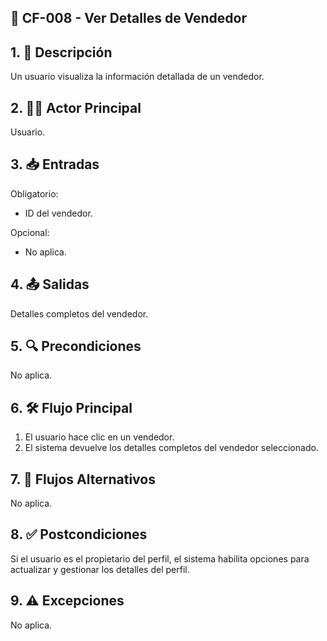 ## 🌟 CF-008 - Ver Detalles de Vendedor

## 1. 📝 Descripción  
Un usuario visualiza la información detallada de un vendedor.

## 2. 🧑‍💻 Actor Principal  
Usuario.

## 3. 📥 Entradas  
Obligatorio:  
* ID del vendedor.  

Opcional:  
* No aplica.

## 4. 📤 Salidas  
Detalles completos del vendedor.

## 5. 🔍 Precondiciones  
No aplica.

## 6. 🛠️ Flujo Principal  
1. El usuario hace clic en un vendedor.  
2. El sistema devuelve los detalles completos del vendedor seleccionado.

## 7. 🔄 Flujos Alternativos  
No aplica.

## 8. ✅ Postcondiciones  
Si el usuario es el propietario del perfil, el sistema habilita opciones para actualizar y gestionar los detalles del perfil.

## 9. ⚠️ Excepciones  
No aplica.
